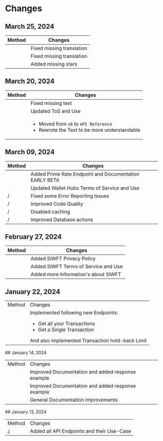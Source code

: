 # Changes

## March 25, 2024

| Method | Changes |
|--------|---------|
| <a href="tos-a-u.md"></a> | Fixed missing translation |
| <a href="API-quickstart.md"></a> | Fixed missing translation |
| <a href="Privacy-Policy.md"></a> | Added missing stars |

## March 20, 2024
| Method                           | Changes                                                                                                 |
|----------------------------------|---------------------------------------------------------------------------------------------------------|
| <a href="Privacy-Policy.md"></a> | Fixed missing text                                                                                      |
| <a href="tos-a-u.md"></a>        | Updated ToS and Use                                                                                     |
| <a href="prime-rate.md"></a>     | <ul><li>Moved from `v0` to `API Reference`</li><li>Rewrote the Text to be more understandable</li></ul> |

## March 09, 2024

| Method                         | Changes                                                |
|--------------------------------|--------------------------------------------------------|
| <a href="prime-rate.md"></a>   | Added Prime Rate Endpoint and Documentation EARLY BETA |
| <a href="tos-a-u.md"></a>      | Updated Wallet Hubs Terms of Service and Use           |
| /                              | Fixed some Error Reporting Issues                      |
| /                              | Improved Code Quality                                  |
| /                              | Disabled caching                                       |
| /                              | Improved Database actions                              |


## February 27, 2024

| Method                           | Changes                               |
|----------------------------------|---------------------------------------|
| <a href="Privacy-Policy.md"></a> | Added SIWFT Privacy Policy            |
| <a href="tos-a-u.md"></a>        | Added SIWFT Terms of Service and Use  |
| <a href="api-docs.md"></a>       | Added more Information's about SIWFT  |


## January 22, 2024

<table>
<tr>
<td>Method</td>
<td>Changes</td>
</tr>
<tr>
<td><a href="Transactions.md"></a></td>
<td>Implemented following new Endpoints: <ul><li>Get all your Transactions</li><li>Get a Single Transaction</li></ul>And also implemented Transaction hold-back Limit</td>
</tr>
</table>
<!-- Maintain a changelog or release notes section
to inform users about updates, changes, and new features in different API versions -->
## January 14, 2024
<table>
<tr>
<td>Method</td>
<td>Changes</td>
</tr>
<tr>
<td><a href="WalletHub.md"></a></td>
<td>Improved Documentation and added response example</td>
</tr>
<tr>
<td><a href="Wallets.md"></a></td>
<td>Improved Documentation and added response example</td>
</tr>
<tr>
<td><a href="Transactions.md"></a></td>
<td>General Documentation improvements</td>
</tr>
</table>
## January 13, 2024

<table>
<tr>
<td>Method</td>
<td>Changes</td>
</tr>
<tr>
<td><a href="API-reference.md"><code>/</code></a></td>
<td>Added all API Endpoints and their Use-Case</td>
</tr>
</table>
